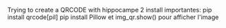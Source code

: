 Trying to create a QRCODE with hippocampe
2 install importantes: 
pip install qrcode[pil]
pip install Pillow
et img_qr.show() pour afficher l'image